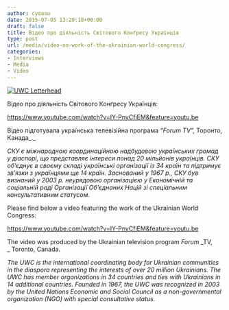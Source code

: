 ```yaml
---
author: cyoasu
date: 2015-07-05 13:29:18+00:00
draft: false
title: Відео про діяльність Світового Конґресу Українців
type: post
url: /media/video-on-work-of-the-ukrainian-world-congress/
categories:
- Interviews
- Media
- Video
---
```


[![UWC Letterhead](http://www.ozeukes.com/wp-content/uploads/2014/03/UWC-Letterhead.jpg)
](http://www.ozeukes.com/wp-content/uploads/2014/03/UWC-Letterhead.jpg)



Відео про діяльність Світового Конґресу Українців:

https://www.youtube.com/watch?v=IY-PnyCfiEM&feature=youtu.be

Відео підготувала українська телевізійна програма _“Forum_ _TV”,_ Торонто, Канада_._

_СКУ є міжнародною координаційною надбудовою українських громад у діаспорі, що представляє інтереси понад 20 мільйонів українців. СКУ об’єднує в своєму складі українські організації із_ _34_ _країн та підтримує зв’язки з українцями ще 14 країн. Заснований у 1967 р., СКУ був визнаний у_ _2003 р. неурядовою організацією у Економічній та соціальній раді Організації Об’єднаних Націй зі_ _спеціальним консультативним статусом._



Please find below a video featuring the work of the Ukrainian World Congress:

https://www.youtube.com/watch?v=IY-PnyCfiEM&feature=youtu.be

The video was produced by the Ukrainian television program _Forum_ _TV, _ Toronto, Canada.

_The UWC_ _is the international coordinating body for Ukrainian communities in the diaspora representing the_ _interests of over 20 million Ukrainians. The UWC has member organizations in 34 countries and ties with_ _Ukrainians in 14 additional countries. Founded in 1967, the_ _UWC was recognized in 2003 by the_ _United_ _Nations Economic and Social Council as_ _a_ _non-governmental organization (NGO) with special consultative status._
